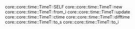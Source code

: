 core::core::time::TimeT::SELF
core::core::time::TimeT::new
core::core::time::TimeT::from_i
core::core::time::TimeT::update
core::core::time::TimeT::ctime
core::core::time::TimeT::difftime
core::core::time::TimeT::to_s
core::core::time::TimeT::to_i